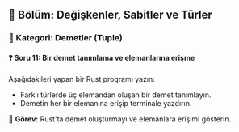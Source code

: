 ## 📘 Bölüm: Değişkenler, Sabitler ve Türler  
### 🔹 Kategori: Demetler (Tuple)  
#### ❓ Soru 11: Bir demet tanımlama ve elemanlarına erişme

Aşağıdakileri yapan bir Rust programı yazın:

- Farklı türlerde üç elemandan oluşan bir demet tanımlayın.
- Demetin her bir elemanına erişip terminale yazdırın.

🔧 **Görev:** Rust'ta demet oluşturmayı ve elemanlara erişimi gösterin.
